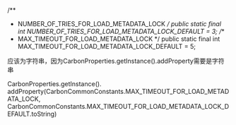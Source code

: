 


  /**
   * NUMBER_OF_TRIES_FOR_LOAD_METADATA_LOCK
   */
  public static final int NUMBER_OF_TRIES_FOR_LOAD_METADATA_LOCK_DEFAULT = 3;
  /**
   * MAX_TIMEOUT_FOR_LOAD_METADATA_LOCK
   */
  public static final int MAX_TIMEOUT_FOR_LOAD_METADATA_LOCK_DEFAULT = 5;


应该为字符串，因为CarbonProperties.getInstance().addProperty需要是字符串

CarbonProperties.getInstance().
      addProperty(CarbonCommonConstants.MAX_TIMEOUT_FOR_LOAD_METADATA_LOCK, CarbonCommonConstants.MAX_TIMEOUT_FOR_LOAD_METADATA_LOCK_DEFAULT.toString)
